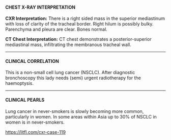 #### CHEST X-RAY INTERPRETATION
**CXR Interpretation:** There is a right sided mass in the superior mediastinum with loss of clarity of the tracheal border. Right hilum is possibly bulky. Parenchyma and pleura are clear. Bones normal.

**CT Chest Interpretation:** CT chest demonstrates a posterior-superior mediastinal mass, infiltrating the membranous tracheal wall.

---------------
#### CLINICAL CORRELATION
This is a non-small cell lung cancer (NSCLC). After diagnostic bronchoscopy this lady needs (semi) urgent radiotherapy for the haemoptysis.

---------------
#### CLINICAL PEARLS
Lung cancer in never-smokers is slowly becoming more common, particularly in women. In some areas within Asia up to 30% of NSCLC in women is in never-smokers.


<https://litfl.com/cxr-case-119>